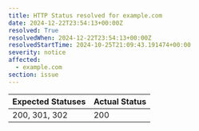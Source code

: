 ```yaml
---
title: HTTP Status resolved for example.com
date: 2024-12-22T23:54:13+00:00Z
resolved: True
resolvedWhen: 2024-12-22T23:54:13+00:00Z
resolvedStartTime: 2024-10-25T21:09:43.191474+00:00
severity: notice
affected:
  - example.com
section: issue
---
```


| Expected Statuses | Actual Status  |
|-------------------|----------------|
| 200, 301, 302 | 200 |
